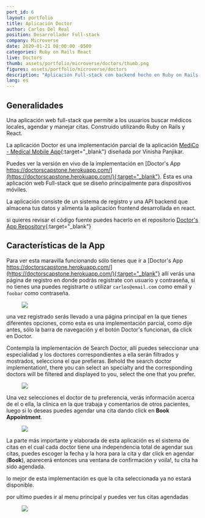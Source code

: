 ```yaml
---
port_id: 6
layout: portfolio
title: Aplicación Doctor
author: Carlos Del Real
position: Desarrollador Full-stack
company: Microverse
date: 2020-01-21 08:00:00 -0500
categories: Ruby on Rails React
live: Doctors
thumb: assets/portfolio/microverse/doctors/thumb.png
figures: assets/portfolio/microverse/doctors
description: "Aplicación Full-stack con backend hecho en Ruby on Rails y frontend React"
lang: es
---
```


## Generalidades

Una aplicación web full-stack que permite a los usuarios buscar médicos locales, agendar y manejar citas. Construido utilizando Ruby on Rails y React.

La aplicación Doctor es una implementación parcial de la aplicación [MediCo - Medical Mobile App](https://www.behance.net/gallery/77208667/MediCo-Medical-mobile-app-UIUX-design?tracking_source=search%7Cmobile%20app){:target="_blank"} diseñada por Vinisha Panjikar.

Puedes ver la versión en vivo de la implementación en [Doctor's App https://doctorscapstone.herokuapp.com/](https://doctorscapstone.herokuapp.com/){:target="_blank"}. Ésta es una aplicación web Full-stack que se diseño principalmente para dispositivos móviles.

La aplicación consiste de un sistema de registro y una API backend que almacena tus datos y alimenta la aplicación frontend desarrollada en react.

si quieres revisar el código fuente puedes hacerlo en el repositorio [Doctor's App Repository](https://github.com/carloshdelreal/doctors){:target="_blank"}

## Características de la App

Para ver esta maravilla funcionando sólo tienes que ir a [Doctor's App https://doctorscapstone.herokuapp.com/](https://doctorscapstone.herokuapp.com/){:target="_blank"} allí verás una página de registro en donde podrás registrate con usuario y contraseña, si no tienes una puedes registrarte o utilizar `carlos@email.com` como email y `foobar` como contraseña.

<figure class="figure">
    <img src="{{ url }}/{{ page.figures }}/home.png">
</figure>

una vez registrado serás llevado a una página principal en la que tienes diferentes opciones, como esta es una implementación parcial, como dije antes, sólo la barra de navegación y el botón Doctor's funcionan, da click en Doctor.

Contempla la implementación de Search Doctor, allí puedes seleccionar una especialidad y los doctores correspondientes a ella serán filtrados y mostrados, selecciona el que prefieras.
Behold the search doctor implementation!, there you can select an specialty and the corresponding doctors will be filtered and displayed to you, select the one that you prefer.

<figure class="figure">
    <img src="{{ url }}/{{ page.figures }}/search_doctor.png">
</figure>

Una vez selecciones el doctor de tu preferencia, verás información acerca de el o ella, la clínica en la que trabaja y comentarios de otros pacientes, luego si lo deseas puedes agendar una cita dando click en **Book Appointment**.

<figure class="figure">
    <img src="{{ url }}/{{ page.figures }}/doctor_profile.png">
</figure>

La parte más importante y elaborada de esta aplicación es el sistema de citas en el cual cada doctor tiene una independencia total de agendar sus citas, puedes escoger la fecha y la hora para la cita y dar click en agendar (**Book**), aparecerá entonces una ventana de confirmación y voila!, tu cita ha sido agendada.

lo mejor de esta implementación es que la cita seleccionada ya no estará disponible.

por ultimo puedes ir al menu principal y puedes ver tus citas agendadas

<figure class="figure">
    <img src="{{ url }}/{{ page.figures }}/booking.png">
</figure>
